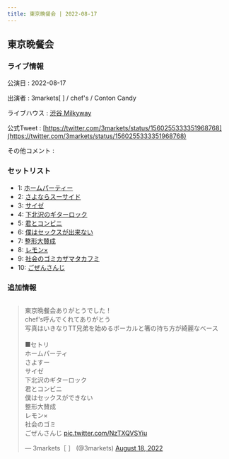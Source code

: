```yaml
---
title: 東京晩餐会 | 2022-08-17
---
```

## 東京晩餐会

### ライブ情報

公演日
:    2022-08-17

出演者
:    3markets[ ] / chef's / Conton Candy

ライブハウス
:    [渋谷 Milkyway](livehouse010.html)

公式Tweet
:    [https://twitter.com/3markets/status/1560255333351968768](https://twitter.com/3markets/status/1560255333351968768)

その他コメント
:    

### セットリスト

*  1: [ホームパーティー](song011.html)
*  2: [さよならスーサイド](song013.html)
*  3: [サイゼ](song004.html)
*  4: [下北沢のギターロック](song015.html)
*  5: [君とコンビニ](song024.html)
*  6: [僕はセックスが出来ない](song006.html)
*  7: [整形大賛成](song005.html)
*  8: [レモン×](song003.html)
*  9: [社会のゴミカザマタカフミ](song002.html)
*  10: [ごぜんさんじ](song026.html)


### 追加情報


<img src="">

<blockquote class="twitter-tweet"><p lang="ja" dir="ltr">東京晩餐会ありがとうでした！<br>chef&#39;s呼んでくれてありがとう<br>写真はいきなりTT兄弟を始めるボーカルと箸の持ち方が綺麗なベース<br><br>■セトリ<br>ホームパーティ<br>さよすー<br>サイゼ<br>下北沢のギターロック<br>君とコンビニ<br>僕はセックスができない<br>整形大賛成<br>レモン×<br>社会のゴミ<br>ごぜんさんじ <a href="https://t.co/NzTXQVSYiu">pic.twitter.com/NzTXQVSYiu</a></p>&mdash; 3markets［ ］ (@3markets) <a href="https://twitter.com/3markets/status/1560255333351968768?ref_src=twsrc%5Etfw">August 18, 2022</a></blockquote>
<script async src="https://platform.twitter.com/widgets.js" charset="utf-8"></script>


